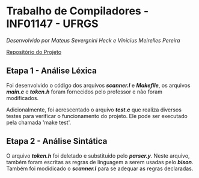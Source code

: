 # Trabalho de Compiladores - INF01147 - UFRGS
_Desenvolvido por Mateus Severgnini Heck e Vinicius Meirelles Pereira_

[Repositório do Projeto](https://github.com/msheck/Compiladores)

## Etapa 1 - Análise Léxica

Foi desenvolvido o código dos arquivos _**scanner.l**_ e _**Makefile**_, os arquivos _**main.c**_ e _**token.h**_ foram fornecidos pelo professor e não foram modificados.

Adicionalmente, foi acrescentado o arquivo _**test.c**_ que realiza diversos testes para verificar o funcionamento do projeto. Ele pode ser executado pela chamada 'make test'.

## Etapa 2 - Análise Sintática

O arquivo _**token.h**_ foi deletado e substituido pelo _**parser.y**_. Neste arquivo, também foram escritas as regras de linguagem a serem usadas pelo _**bison**_. Também foi modidicado o _**scanner.l**_ para se adequar as regras declaradas.
